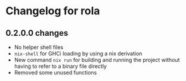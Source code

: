 # Changelog for rola

## 0.2.0.0 changes
- No helper shell files
- `nix-shell` for GHCi loading by using a nix derivation
- New command `nix run` for building and running the project without having to refer to a binary file directly
- Removed some unused functions
